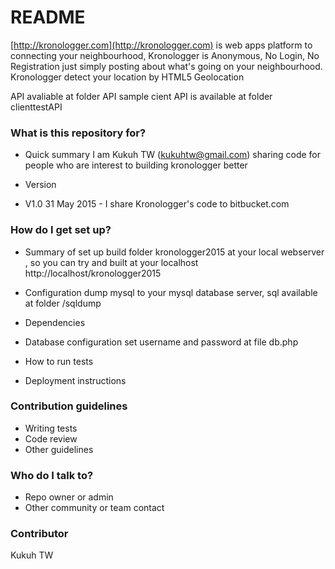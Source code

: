 # README #
[http://kronologger.com](http://kronologger.com) is web apps platform to connecting your neighbourhood,
Kronologger is Anonymous, No Login, No Registration 
just simply posting about what's going on your neighbourhood.
Kronologger detect your location by HTML5 Geolocation

API avaliable at folder API
sample cient API is available at folder clienttestAPI
 

### What is this repository for? ###

* Quick summary
I am Kukuh TW (kukuhtw@gmail.com) sharing code for people
who are interest to building kronologger better

* Version
* V1.0 31 May 2015 - I share Kronologger's code to bitbucket.com

### How do I get set up? ###

* Summary of set up
build folder kronologger2015 at your local webserver ,
so you can try and built at your localhost
http://localhost/kronologger2015

* Configuration
dump mysql to your mysql database server, sql available at folder
/sqldump

* Dependencies
* Database configuration
set username and password at file db.php

* How to run tests
* Deployment instructions

### Contribution guidelines ###

* Writing tests
* Code review
* Other guidelines

### Who do I talk to? ###

* Repo owner or admin
* Other community or team contact

### Contributor ###
Kukuh TW